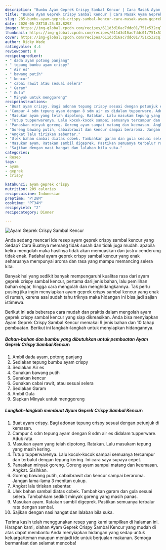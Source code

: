 ```yaml
---
description: "Bumbu Ayam Geprek Crispy Sambal Kencur | Cara Masak Ayam Geprek Crispy Sambal Kencur Yang Sedap"
title: "Bumbu Ayam Geprek Crispy Sambal Kencur | Cara Masak Ayam Geprek Crispy Sambal Kencur Yang Sedap"
slug: 285-bumbu-ayam-geprek-crispy-sambal-kencur-cara-masak-ayam-geprek-crispy-sambal-kencur-yang-sedap
date: 2020-05-28T18:25:03.829Z
image: https://img-global.cpcdn.com/recipes/611d3d16ac7ddc01/751x532cq70/ayam-geprek-crispy-sambal-kencur-foto-resep-utama.jpg
thumbnail: https://img-global.cpcdn.com/recipes/611d3d16ac7ddc01/751x532cq70/ayam-geprek-crispy-sambal-kencur-foto-resep-utama.jpg
cover: https://img-global.cpcdn.com/recipes/611d3d16ac7ddc01/751x532cq70/ayam-geprek-crispy-sambal-kencur-foto-resep-utama.jpg
author: Ricky Wade
ratingvalue: 4.4
reviewcount: 8
recipeingredient:
- " dada ayam potong panjang"
- " tepung bumbu ayam crispy"
- " Air es"
- " bawang putih"
- " kencur"
- " cabai rawit atau sesuai selera"
- " Garam"
- " Gula"
- " Minyak untuk menggoreng"
recipeinstructions:
- "Buat ayam crispy. Bagi adonan tepung crispy sesuai dengan petunjuk di kemasan."
- "Campur 4 sdm tepung ayam dengan 8 sdm air es didalam tupperware. Aduk rata."
- "Masukan ayam yang telah dipotong. Ratakan. Lalu masukam tepung yang masih kering."
- "Tutup tupperwarenya. Lalu kocok-kocok sampai semuanya tercampur dan terbalut dengan tepung kering. Ini cara saya supaya cepet."
- "Panaskan minyak goreng. Goreng ayam sampai matang dan keemasan. Angkat. Sisihkan."
- "Goreng bawang putih, cabaibrawit dan kencur sampai beraroma. Jangan lama-lama 3 menitan cukup."
- "Angkat lalu tiriskan sebentar."
- "Ulek bahan sambal diatas cobek. Tambahkan garam dan gula sesuai selera. Tambahkam sedikit minyak goreng yang masih panas."
- "Masukan ayam. Ratakan sambil digeprek. Pastikan semuanya terbalur rata dengan sambal."
- "Sajikan dengan nasi hangat dan lalaban bila suka."
categories:
- Resep
tags:
- ayam
- geprek
- crispy

katakunci: ayam geprek crispy 
nutrition: 209 calories
recipecuisine: Indonesian
preptime: "PT28M"
cooktime: "PT34M"
recipeyield: "2"
recipecategory: Dinner

---
```



![Ayam Geprek Crispy Sambal Kencur](https://img-global.cpcdn.com/recipes/611d3d16ac7ddc01/751x532cq70/ayam-geprek-crispy-sambal-kencur-foto-resep-utama.jpg)

Anda sedang mencari ide resep ayam geprek crispy sambal kencur yang Sedap? Cara Buatnya memang tidak susah dan tidak juga mudah. apabila keliru mengolah maka hasilnya tidak akan memuaskan dan justru cenderung tidak enak. Padahal ayam geprek crispy sambal kencur yang enak seharusnya mempunyai aroma dan rasa yang mampu memancing selera kita.

Banyak hal yang sedikit banyak mempengaruhi kualitas rasa dari ayam geprek crispy sambal kencur, pertama dari jenis bahan, lalu pemilihan bahan segar, hingga cara mengolah dan menghidangkannya. Tak perlu pusing jika ingin menyiapkan ayam geprek crispy sambal kencur yang enak di rumah, karena asal sudah tahu triknya maka hidangan ini bisa jadi sajian istimewa.




Berikut ini ada beberapa cara mudah dan praktis dalam mengolah ayam geprek crispy sambal kencur yang siap dikreasikan. Anda bisa menyiapkan Ayam Geprek Crispy Sambal Kencur memakai 9 jenis bahan dan 10 tahap pembuatan. Berikut ini langkah-langkah untuk menyiapkan hidangannya.

<!--inarticleads1-->

##### Bahan-bahan dan bumbu yang dibutuhkan untuk pembuatan Ayam Geprek Crispy Sambal Kencur:

1. Ambil  dada ayam, potong panjang
1. Sediakan  tepung bumbu ayam crispy
1. Sediakan  Air es
1. Gunakan  bawang putih
1. Gunakan  kencur
1. Gunakan  cabai rawit, atau sesuai selera
1. Sediakan  Garam
1. Ambil  Gula
1. Siapkan  Minyak untuk menggoreng




<!--inarticleads2-->

##### Langkah-langkah membuat Ayam Geprek Crispy Sambal Kencur:

1. Buat ayam crispy. Bagi adonan tepung crispy sesuai dengan petunjuk di kemasan.
1. Campur 4 sdm tepung ayam dengan 8 sdm air es didalam tupperware. Aduk rata.
1. Masukan ayam yang telah dipotong. Ratakan. Lalu masukam tepung yang masih kering.
1. Tutup tupperwarenya. Lalu kocok-kocok sampai semuanya tercampur dan terbalut dengan tepung kering. Ini cara saya supaya cepet.
1. Panaskan minyak goreng. Goreng ayam sampai matang dan keemasan. Angkat. Sisihkan.
1. Goreng bawang putih, cabaibrawit dan kencur sampai beraroma. Jangan lama-lama 3 menitan cukup.
1. Angkat lalu tiriskan sebentar.
1. Ulek bahan sambal diatas cobek. Tambahkan garam dan gula sesuai selera. Tambahkam sedikit minyak goreng yang masih panas.
1. Masukan ayam. Ratakan sambil digeprek. Pastikan semuanya terbalur rata dengan sambal.
1. Sajikan dengan nasi hangat dan lalaban bila suka.




Terima kasih telah menggunakan resep yang kami tampilkan di halaman ini. Harapan kami, olahan Ayam Geprek Crispy Sambal Kencur yang mudah di atas dapat membantu Anda menyiapkan hidangan yang sedap untuk keluarga/teman maupun menjadi ide untuk berjualan makanan. Semoga bermanfaat dan selamat mencoba!
